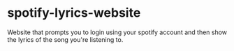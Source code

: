 # spotify-lyrics-website
Website that prompts you to login using your spotify account and then show the lyrics of the song you're listening to.
